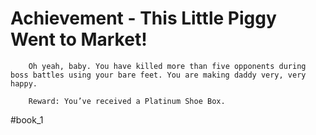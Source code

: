 # Achievement - This Little Piggy Went to Market!
```
	Oh yeah, baby. You have killed more than five opponents during boss battles using your bare feet. You are making daddy very, very happy.

	Reward: You’ve received a Platinum Shoe Box.
```

#book_1 